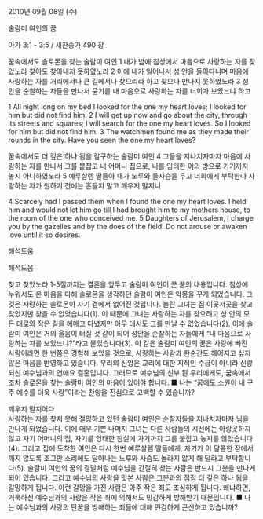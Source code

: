 2010년 09월 08일 (수)

술람미 여인의 꿈



아가 3:1 - 3:5 / 새찬송가 490 장


꿈속에서도 솔로몬을 찾는 술람미 여인
1 내가 밤에 침상에서 마음으로 사랑하는 자를 찾았노라 찾아도 찾아내지 못하였노라 2 이에 내가 일어나서 성 안을 돌아다니며 마음에 사랑하는 자를 거리에서나 큰 길에서나 찾으리라 하고 찾으나 만나지 못하였노라 3 성 안을 순찰하는 자들을 만나서 묻기를 내 마음으로 사랑하는 자를 너희가 보았느냐 하고

1 All night long on my bed I looked for the one my heart loves; I looked for him but did not find him. 2 I will get up now and go about the city, through its streets and squares; I will search for the one my heart loves. So I looked for him but did not find him. 3 The watchmen found me as they made their rounds in the city. Have you seen the one my heart loves? 

꿈속에서도 더 깊은 하나 됨을 갈구하는 술람미 여인
4 그들을 지나치자마자 마음에 사랑하는 자를 만나서 그를 붙잡고 내 어머니 집으로, 나를 잉태한 이의 방으로 가기까지 놓지 아니하였노라 5 예루살렘 딸들아 내가 노루와 들사슴을 두고 너희에게 부탁한다 사랑하는 자가 원하기 전에는 흔들지 말고 깨우지 말지니

4 Scarcely had I passed them when I found the one my heart loves. I held him and would not let him go till I had brought him to my mothers house, to the room of the one who conceived me. 5 Daughters of Jerusalem, I charge you by the gazelles and by the does of the field: Do not arouse or awaken love until it so desires.

해석도움





해석도움

찾고 찾았노라
 1-5절까지는 결혼을 앞두고 술람미 여인이 꾼 꿈의 내용입니다. 침상에 누워서도 온 마음을 다해 솔로몬을 생각하던 술람미 여인은 악몽을 꾸게 되었습니다. 그것은 사랑하는 솔로몬이 자기 곁에서 없어진 것입니다. 놀란 그녀는 집 이곳저곳을 찾고 찾았지만 찾을 수 없었습니다(1). 이 때문에 그녀는 사랑하는 자를 찾으려고 성 안의 모든 대로와 작은 길을 헤매고 다녔지만 아무 데서도 그를 만날 수 없었습니다(2). 이에 술람미 여인은 거의 울음이 터질 것 같이 되어 성안을 순찰하는 자들에게 “내 마음으로 사랑하는 자를 보았느냐?”라고 물었습니다(3). 이 같은 술람미 여인의 꿈은 사랑에 빠진 사람이라면 한 번쯤은 경험해 보았을 것으로, 사랑하는 사람과 한순간도 헤어지고 싶지 않은 마음을 반영하고 있습니다. 우리의 신앙은 교리에 대한 지적인 수긍이 아니라 신랑 되신 예수님과의 연애요 결혼입니다. 그러므로 예수님의 신부 된 우리에게도, 꿈속에서조차 솔로몬을 찾는 술람미 여인의 마음이 있어야 합니다. 
■ 나는 “꿈에도 소원이 내 구주 예수를 더욱 사랑”이라는 찬양을 진심으로 고백할 수 있습니까? 

깨우지 말지어다  
사랑하는 자를 찾지 못해 절망하고 있던 술람미 여인은 순찰자들을 지나치자마자 님을 만나게 되었습니다. 이에 매우 기쁜 나머지 그녀는 다른 사람들의 시선에는 아랑곳하지 않고 자기 어머니의 집, 자기를 잉태한 침실에 가기까지 그를 붙잡고 놓지를 않았습니다(4). 그리고 집에 도착한 여인은 다시 한번 예루살렘 딸들에게, 자기가 이 달콤한 잠에서 깨지 않도록 조그만 소리에도 달아나는 노루와 사슴도 놀라지 않게 해 달라고 부탁합니다(5). 술람미 여인의 꿈의 결말처럼 예수님을 간절히 찾는 사람은 반드시 그분을 만나게 되어 있습니다. 그리고 예수님의 사랑을 맛본 사람은 그분과의 점점 더 깊은 하나 됨을 갈망하게 됩니다. 이런 갈망을 가진 사람은 아주 작은 죄도 조심하게 됩니다. 왜냐하면, 거룩하신 예수님과의 사랑은 작은 죄에 의해서도 민감하게 방해받기 때문입니다.
■ 나는 예수님과의 사랑의 단꿈을 방해하는 죄들에 대해 민감하게 근신하고 있습니까?